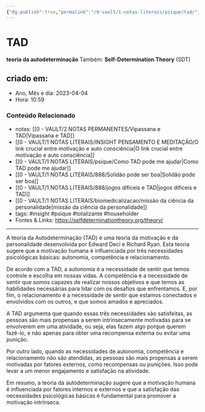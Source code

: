 ```yaml
---
{"dg-publish":true,"permalink":"/0-vault/1-notas-literais/psique/tad/","tags":["insight","psique","totalizante","householder"],"dgHomeLink":true,"dgShowLocalGraph":true,"dgShowFileTree":true,"dgEnableSearch":true,"noteIcon":""}
---
```


# TAD
**teoria da autodeterminação**
Também: **Self-Determination Theory** (SDT)

## criado em: 
-  Ano, Mês e dia: 2023-04-04
- Hora: 10:59

### Conteúdo Relacionado
- notas: [[0 - VAULT/2 NOTAS PERMANENTES/Vipassana e TAD\|Vipassana e TAD]]
- [[0 - VAULT/1 NOTAS LITERAIS/INSIGHT PENSAMENTO E MEDITAÇÃO/O link crucial entre motivação e auto consciência\|O link crucial entre motivação e auto consciência]]
- [[0 - VAULT/1 NOTAS LITERAIS/psique/Como TAD pode me ajudar\|Como TAD pode me ajudar]]
- [[0 - VAULT/1 NOTAS LITERAIS/888/Solidão pode ser boa\|Solidão pode ser boa]]
- [[0 - VAULT/1 NOTAS LITERAIS/888/jogos difíceis e TAD\|jogos difíceis e TAD]]
- [[0 - VAULT/1 NOTAS LITERAIS/biomedicalizacao/missão da ciência da personalidade\|missão da ciência da personalidade]]
- tags: #insight #psique #totalizante #householder 
- Fontes & Links: https://selfdeterminationtheory.org/theory/
---
A teoria da Autodeterminação (TAD) é uma teoria da motivação e da personalidade desenvolvida por Edward Deci e Richard Ryan. Esta teoria sugere que a motivação humana é influenciada por três necessidades psicológicas básicas: autonomia, competência e relacionamento.

De acordo com a TAD, a autonomia é a necessidade de sentir que temos controle e escolha em nossas vidas. A competência é a necessidade de sentir que somos capazes de realizar nossos objetivos e que temos as habilidades necessárias para lidar com os desafios que enfrentamos. E, por fim, o relacionamento é a necessidade de sentir que estamos conectados e envolvidos com os outros, e que somos amados e apreciados.

A TAD argumenta que quando essas três necessidades são satisfeitas, as pessoas são mais propensas a serem intrinsecamente motivadas para se envolverem em uma atividade, ou seja, elas fazem algo porque querem fazê-lo, e não apenas para obter uma recompensa externa ou evitar uma punição.

Por outro lado, quando as necessidades de autonomia, competência e relacionamento não são atendidas, as pessoas são mais propensas a serem motivadas por fatores externos, como recompensas ou punições. Isso pode levar a um menor engajamento e satisfação na atividade.

Em resumo, a teoria da autodeterminação sugere que a motivação humana é influenciada por fatores internos e externos e que a satisfação das necessidades psicológicas básicas é fundamental para promover a motivação intrínseca.